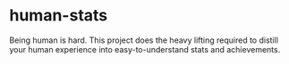 # human-stats
Being human is hard. This project does the heavy lifting required to distill your human experience into easy-to-understand stats and achievements.
